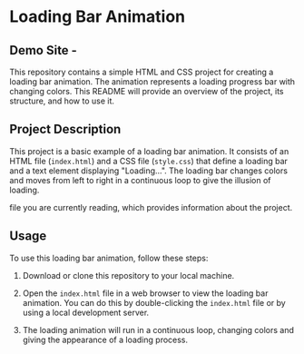 # Loading Bar Animation 

## Demo Site - 
This repository contains a simple HTML and CSS project for creating a loading bar animation. The animation represents a loading progress bar with changing colors. This README will provide an overview of the project, its structure, and how to use it.



## Project Description

This project is a basic example of a loading bar animation. It consists of an HTML file (`index.html`) and a CSS file (`style.css`) that define a loading bar and a text element displaying "Loading...". The loading bar changes colors and moves from left to right in a continuous loop to give the illusion of loading.

file you are currently reading, which provides information about the project.

## Usage

To use this loading bar animation, follow these steps:

1. Download or clone this repository to your local machine.

2. Open the `index.html` file in a web browser to view the loading bar animation. You can do this by double-clicking the `index.html` file or by using a local development server.

3. The loading animation will run in a continuous loop, changing colors and giving the appearance of a loading process.

